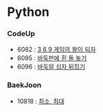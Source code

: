 # Python

### CodeUp

- 6082 : [3 6 9 게임의 왕이 되자](https://codeup.kr/problem.php?id=6082)
- 6095 : [바둑판에 흰 돌 놓기](https://codeup.kr/problem.php?id=6095)
- 6096 : [바둑알 십자 뒤집기](https://codeup.kr/problem.php?id=6096)

### BaekJoon

- 10818 : [최소, 최대](https://www.acmicpc.net/problem/10818)
